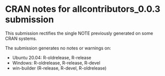 # CRAN notes for allcontributors_0.0.3 submission

This submission rectifies the single NOTE previously generated on some CRAN systems.

The submission generates no notes or warnings on:

* Ubuntu 20.04: R-oldrelease, R-release
* Windows: R-oldrelease, R-release, R-devel
* win-builder (R-release, R-devel, R-oldrelease)
